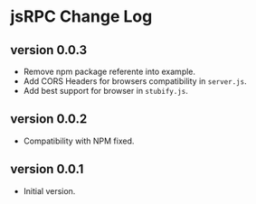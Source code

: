 # jsRPC Change Log


## version 0.0.3

- Remove npm package referente into example.
- Add CORS Headers for browsers compatibility in `server.js`.
- Add best support for browser in `stubify.js`.


## version 0.0.2

- Compatibility with NPM fixed.

## version 0.0.1

- Initial version.